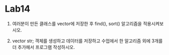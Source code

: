 # Lab14

1. 여러분이 만든 클래스를 vector에 저장한 후 find(), sort() 알고리즘을 적용시켜보시오.


2. vector<string> str; 객체를 생성하고 데이터를 저장하고 수업에서 한 알고리즘 외에 3개를 더 추가헤서 프로그램 작성하시오.
